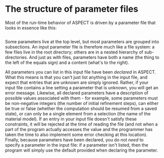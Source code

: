 # The structure of parameter files

Most of the run-time behavior of ASPECT is
driven by a parameter file that looks in essence like this:

``` prmfile
```

Some parameters live at the top level, but most parameters are grouped into
subsections. An input parameter file is therefore much like a file system: a
few files live in the root directory; others are in a nested hierarchy of
sub-directories. And just as with files, parameters have both a name (the
thing to the left of the equals sign) and a content (what's to the
right).

All parameters you can list in this input file have been *declared* in
ASPECT. What this means is that you can't just
list anything in the input file, and expect that entries that are unknown are
simply ignored. Rather, if your input file contains a line setting a parameter
that is unknown, you will get an error message. Likewise, all declared
parameters have a description of possible values associated with them -
for example, some parameters must be non-negative integers (the number of
initial refinement steps), can either be true or false (whether the
computation should be resumed from a saved state), or can only be a single
element from a selection (the name of the material model). If an entry in your
input file doesn't satisfy these constraints, it will be rejected at the
time of reading the file (and not when a part of the program actually accesses
the value and the programmer has taken the time to also implement some error
checking at this location). Finally, because parameters have been declared,
you do not *need* to specify a parameter in the input file: if a parameter
isn't listed, then the program will simply use the default provided when
declaring the parameter.

<div class="center">

</div>
